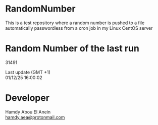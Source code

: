 # RandomNumber    
This is a test repository where a random number is pushed to a file automatically passwordless from a cron job in my Linux CentOS server    
# Random Number of the last run   
31491
      
Last update (GMT +1)    
01/12/25 16:00:02
# Developer    
Hamdy Abou El Anein   
hamdy.aea@protonmail.com
